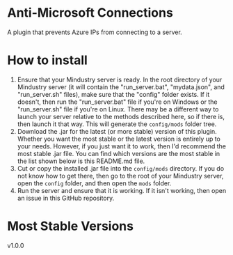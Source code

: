 # Anti-Microsoft Connections
A plugin that prevents Azure IPs from connecting to a server.

# How to install
1. Ensure that your Mindustry server is ready. In the root directory of your Mindustry server (it will contain the
"run_server.bat", "mydata.json", and "run_server.sh" files), make sure that the "config" folder exists. If it doesn't,
then run the "run_server.bat" file if you're on Windows or the "run_server.sh" file if you're on Linux. There may be
a different way to launch your server relative to the methods described here, so if there is, then launch it that way.
This will generate the `config/mods` folder tree.
2. Download the .jar for the latest (or more stable) version of this plugin. Whether you want the most stable or the 
latest version is entirely up to your needs. However, if you just want it to work, then I'd recommend the most stable
.jar file. You can find which versions are the most stable in the list shown below is this README.md file.
3. Cut or copy the installed .jar file into the `config/mods` directory. If you do not know how to get there, then go to
the root of your Mindustry server, open the `config` folder, and then open the `mods` folder.
4. Run the server and ensure that it is working. If it isn't working, then open an issue in this GitHub repository.

# Most Stable Versions
v1.0.0
